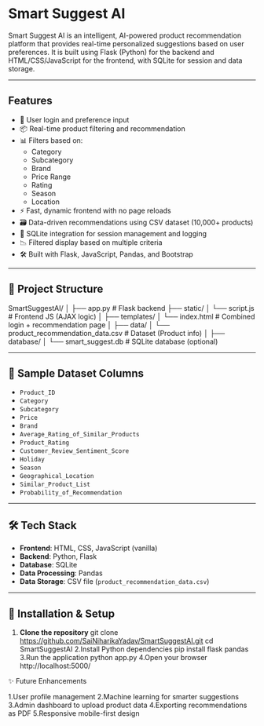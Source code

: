 
# Smart Suggest AI

Smart Suggest AI is an intelligent, AI-powered product recommendation platform that provides real-time personalized suggestions based on user preferences. It is built using Flask (Python) for the backend and HTML/CSS/JavaScript for the frontend, with SQLite for session and data storage.

---

##  Features

- 🔐 User login and preference input
- 📦 Real-time product filtering and recommendation
- 📊 Filters based on:
  - Category
  - Subcategory
  - Brand
  - Price Range
  - Rating
  - Season
  - Location
- ⚡ Fast, dynamic frontend with no page reloads
- 🗃️ Data-driven recommendations using CSV dataset (10,000+ products)
- 💾 SQLite integration for session management and logging
- 📉 Filtered display based on multiple criteria
- 🛠️ Built with Flask, JavaScript, Pandas, and Bootstrap

---

## 📂 Project Structure
SmartSuggestAI/ │ ├── app.py # Flask backend ├── static/ │ └── script.js # Frontend JS (AJAX logic) │ ├── templates/ │ └── index.html # Combined login + recommendation page │ ├── data/ │ └── product_recommendation_data.csv # Dataset (Product info) │ ├── database/ │ └── smart_suggest.db # SQLite database (optional)


---

## 🧪 Sample Dataset Columns

- `Product_ID`
- `Category`
- `Subcategory`
- `Price`
- `Brand`
- `Average_Rating_of_Similar_Products`
- `Product_Rating`
- `Customer_Review_Sentiment_Score`
- `Holiday`
- `Season`
- `Geographical_Location`
- `Similar_Product_List`
- `Probability_of_Recommendation`

---

## 🛠️ Tech Stack

- **Frontend**: HTML, CSS, JavaScript (vanilla)
- **Backend**: Python, Flask
- **Database**: SQLite
- **Data Processing**: Pandas
- **Data Storage**: CSV file (`product_recommendation_data.csv`)

---

## 🧰 Installation & Setup

1. **Clone the repository**
git clone https://github.com/SaiNiharikaYadav/SmartSuggestAI.git
cd SmartSuggestAI
2.Install Python dependencies
pip install flask pandas
3.Run the application
python app.py
4.Open your browser
http://localhost:5000/

✨ Future Enhancements

1.User profile management
2.Machine learning for smarter suggestions
3.Admin dashboard to upload product data
4.Exporting recommendations as PDF
5.Responsive mobile-first design


